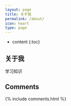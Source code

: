 ```yaml
---
layout: page
title: 关于我
permalink: /about/
icon: heart
type: page
---
```


* content
{:toc}

## 关于我

学习知识

## Comments
{% include comments.html %}
